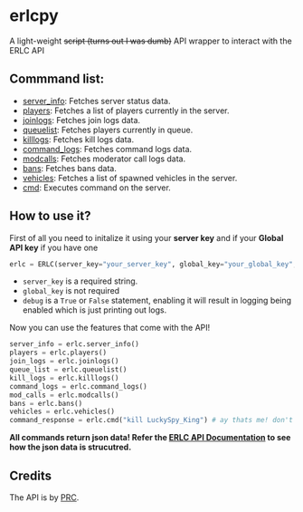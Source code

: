 # erlcpy
A light-weight ~~script (turns out I was dumb)~~ API wrapper to interact with the ERLC API

## Commmand list:
- [server_info](https://apidocs.policeroleplay.community/for-developers/api-reference#server): Fetches server status data.
- [players](https://apidocs.policeroleplay.community/for-developers/api-reference#server-players): Fetches a list of players currently in the server.
- [joinlogs](https://apidocs.policeroleplay.community/for-developers/api-reference#server-joinlogs): Fetches join logs data.
- [queuelist](https://apidocs.policeroleplay.community/for-developers/api-reference#server-queue): Fetches players currently in queue.
- [killlogs](https://apidocs.policeroleplay.community/for-developers/api-reference#server-killlogs): Fetches kill logs data.
- [command_logs](https://apidocs.policeroleplay.community/for-developers/api-reference#server-commandlogs): Fetches command logs data.
- [modcalls](https://apidocs.policeroleplay.community/for-developers/api-reference#server-modcalls): Fetches moderator call logs data.
- [bans](https://apidocs.policeroleplay.community/for-developers/api-reference#server-bans): Fetches bans data.
- [vehicles](https://apidocs.policeroleplay.community/for-developers/api-reference#server-vehicles): Fetches a list of spawned vehicles in the server.
- [cmd](https://apidocs.policeroleplay.community/for-developers/api-reference#server-command): Executes command on the server.

## How to use it?
First of all you need to initalize it using your **server key** and if your **Global API key** if you have one
```python
erlc = ERLC(server_key="your_server_key", global_key="your_global_key", debug=True)
```

- `server_key` is a required string.
- `global_key` is not required
- `debug` is a `True` or `False` statement, enabling it will result in logging being enabled which is just printing out logs.


Now you can use the features that come with the API!
```python
server_info = erlc.server_info() 
players = erlc.players()
join_logs = erlc.joinlogs()
queue_list = erlc.queuelist()
kill_logs = erlc.killlogs()
command_logs = erlc.command_logs()
mod_calls = erlc.modcalls()
bans = erlc.bans()
vehicles = erlc.vehicles()
command_response = erlc.cmd("kill LuckySpy_King") # ay thats me! don't kill me!!
```


**All commands return json data! Refer the [ERLC API Documentation](https://apidocs.policeroleplay.community/for-developers/api-reference) to see how the json data is strucutred.**

## Credits
The API is by [PRC](https://twitter.com/PRC_Roblox).
